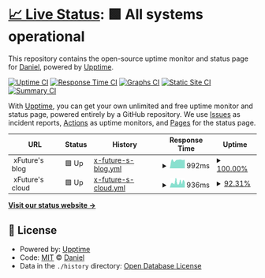 # [📈 Live Status](https://xFuture603.github.io/check_my_websites): <!--live status--> **🟩 All systems operational**

This repository contains the open-source uptime monitor and status page for [Daniel](https://www.xfuture-blog.com/), powered by [Upptime](https://github.com/upptime/upptime).

[![Uptime CI](https://github.com/koj-co/upptime/workflows/Uptime%20CI/badge.svg)](https://github.com/koj-co/upptime/actions?query=workflow%3A%22Uptime+CI%22)
[![Response Time CI](https://github.com/koj-co/upptime/workflows/Response%20Time%20CI/badge.svg)](https://github.com/koj-co/upptime/actions?query=workflow%3A%22Response+Time+CI%22)
[![Graphs CI](https://github.com/koj-co/upptime/workflows/Graphs%20CI/badge.svg)](https://github.com/koj-co/upptime/actions?query=workflow%3A%22Graphs+CI%22)
[![Static Site CI](https://github.com/koj-co/upptime/workflows/Static%20Site%20CI/badge.svg)](https://github.com/koj-co/upptime/actions?query=workflow%3A%22Static+Site+CI%22)
[![Summary CI](https://github.com/koj-co/upptime/workflows/Summary%20CI/badge.svg)](https://github.com/koj-co/upptime/actions?query=workflow%3A%22Summary+CI%22)

With [Upptime](https://upptime.js.org), you can get your own unlimited and free uptime monitor and status page, powered entirely by a GitHub repository. We use [Issues](https://github.com/xFuture603/check_my_websites/issues) as incident reports, [Actions](https://github.com/xFuture603/check_my_websites/actions) as uptime monitors, and [Pages](https://xFuture603.github.io/check_my_websites) for the status page.

<!--start: status pages-->
<!-- This summary is generated by Upptime (https://github.com/upptime/upptime) -->
<!-- Do not edit this manually, your changes will be overwritten -->
<!-- prettier-ignore -->
| URL | Status | History | Response Time | Uptime |
| --- | ------ | ------- | ------------- | ------ |
| <img alt="" src="https://favicons.githubusercontent.com/null" height="13"> xFuture's blog | 🟩 Up | [x-future-s-blog.yml](https://github.com/xFuture603/check_my_websites/commits/HEAD/history/x-future-s-blog.yml) | <details><summary><img alt="Response time graph" src="./graphs/x-future-s-blog/response-time-week.png" height="20"> 992ms</summary><br><a href="https://xFuture603.github.io/check_my_websites/history/x-future-s-blog"><img alt="Response time 1012" src="https://img.shields.io/endpoint?url=https%3A%2F%2Fraw.githubusercontent.com%2FxFuture603%2Fcheck_my_websites%2FHEAD%2Fapi%2Fx-future-s-blog%2Fresponse-time.json"></a><br><a href="https://xFuture603.github.io/check_my_websites/history/x-future-s-blog"><img alt="24-hour response time 1043" src="https://img.shields.io/endpoint?url=https%3A%2F%2Fraw.githubusercontent.com%2FxFuture603%2Fcheck_my_websites%2FHEAD%2Fapi%2Fx-future-s-blog%2Fresponse-time-day.json"></a><br><a href="https://xFuture603.github.io/check_my_websites/history/x-future-s-blog"><img alt="7-day response time 992" src="https://img.shields.io/endpoint?url=https%3A%2F%2Fraw.githubusercontent.com%2FxFuture603%2Fcheck_my_websites%2FHEAD%2Fapi%2Fx-future-s-blog%2Fresponse-time-week.json"></a><br><a href="https://xFuture603.github.io/check_my_websites/history/x-future-s-blog"><img alt="30-day response time 876" src="https://img.shields.io/endpoint?url=https%3A%2F%2Fraw.githubusercontent.com%2FxFuture603%2Fcheck_my_websites%2FHEAD%2Fapi%2Fx-future-s-blog%2Fresponse-time-month.json"></a><br><a href="https://xFuture603.github.io/check_my_websites/history/x-future-s-blog"><img alt="1-year response time 1012" src="https://img.shields.io/endpoint?url=https%3A%2F%2Fraw.githubusercontent.com%2FxFuture603%2Fcheck_my_websites%2FHEAD%2Fapi%2Fx-future-s-blog%2Fresponse-time-year.json"></a></details> | <details><summary><a href="https://xFuture603.github.io/check_my_websites/history/x-future-s-blog">100.00%</a></summary><a href="https://xFuture603.github.io/check_my_websites/history/x-future-s-blog"><img alt="All-time uptime 99.79%" src="https://img.shields.io/endpoint?url=https%3A%2F%2Fraw.githubusercontent.com%2FxFuture603%2Fcheck_my_websites%2FHEAD%2Fapi%2Fx-future-s-blog%2Fuptime.json"></a><br><a href="https://xFuture603.github.io/check_my_websites/history/x-future-s-blog"><img alt="24-hour uptime 100.00%" src="https://img.shields.io/endpoint?url=https%3A%2F%2Fraw.githubusercontent.com%2FxFuture603%2Fcheck_my_websites%2FHEAD%2Fapi%2Fx-future-s-blog%2Fuptime-day.json"></a><br><a href="https://xFuture603.github.io/check_my_websites/history/x-future-s-blog"><img alt="7-day uptime 100.00%" src="https://img.shields.io/endpoint?url=https%3A%2F%2Fraw.githubusercontent.com%2FxFuture603%2Fcheck_my_websites%2FHEAD%2Fapi%2Fx-future-s-blog%2Fuptime-week.json"></a><br><a href="https://xFuture603.github.io/check_my_websites/history/x-future-s-blog"><img alt="30-day uptime 100.00%" src="https://img.shields.io/endpoint?url=https%3A%2F%2Fraw.githubusercontent.com%2FxFuture603%2Fcheck_my_websites%2FHEAD%2Fapi%2Fx-future-s-blog%2Fuptime-month.json"></a><br><a href="https://xFuture603.github.io/check_my_websites/history/x-future-s-blog"><img alt="1-year uptime 99.79%" src="https://img.shields.io/endpoint?url=https%3A%2F%2Fraw.githubusercontent.com%2FxFuture603%2Fcheck_my_websites%2FHEAD%2Fapi%2Fx-future-s-blog%2Fuptime-year.json"></a></details>
| <img alt="" src="https://favicons.githubusercontent.com/null" height="13"> xFuture's cloud | 🟩 Up | [x-future-s-cloud.yml](https://github.com/xFuture603/check_my_websites/commits/HEAD/history/x-future-s-cloud.yml) | <details><summary><img alt="Response time graph" src="./graphs/x-future-s-cloud/response-time-week.png" height="20"> 936ms</summary><br><a href="https://xFuture603.github.io/check_my_websites/history/x-future-s-cloud"><img alt="Response time 989" src="https://img.shields.io/endpoint?url=https%3A%2F%2Fraw.githubusercontent.com%2FxFuture603%2Fcheck_my_websites%2FHEAD%2Fapi%2Fx-future-s-cloud%2Fresponse-time.json"></a><br><a href="https://xFuture603.github.io/check_my_websites/history/x-future-s-cloud"><img alt="24-hour response time 959" src="https://img.shields.io/endpoint?url=https%3A%2F%2Fraw.githubusercontent.com%2FxFuture603%2Fcheck_my_websites%2FHEAD%2Fapi%2Fx-future-s-cloud%2Fresponse-time-day.json"></a><br><a href="https://xFuture603.github.io/check_my_websites/history/x-future-s-cloud"><img alt="7-day response time 936" src="https://img.shields.io/endpoint?url=https%3A%2F%2Fraw.githubusercontent.com%2FxFuture603%2Fcheck_my_websites%2FHEAD%2Fapi%2Fx-future-s-cloud%2Fresponse-time-week.json"></a><br><a href="https://xFuture603.github.io/check_my_websites/history/x-future-s-cloud"><img alt="30-day response time 825" src="https://img.shields.io/endpoint?url=https%3A%2F%2Fraw.githubusercontent.com%2FxFuture603%2Fcheck_my_websites%2FHEAD%2Fapi%2Fx-future-s-cloud%2Fresponse-time-month.json"></a><br><a href="https://xFuture603.github.io/check_my_websites/history/x-future-s-cloud"><img alt="1-year response time 989" src="https://img.shields.io/endpoint?url=https%3A%2F%2Fraw.githubusercontent.com%2FxFuture603%2Fcheck_my_websites%2FHEAD%2Fapi%2Fx-future-s-cloud%2Fresponse-time-year.json"></a></details> | <details><summary><a href="https://xFuture603.github.io/check_my_websites/history/x-future-s-cloud">92.31%</a></summary><a href="https://xFuture603.github.io/check_my_websites/history/x-future-s-cloud"><img alt="All-time uptime 99.73%" src="https://img.shields.io/endpoint?url=https%3A%2F%2Fraw.githubusercontent.com%2FxFuture603%2Fcheck_my_websites%2FHEAD%2Fapi%2Fx-future-s-cloud%2Fuptime.json"></a><br><a href="https://xFuture603.github.io/check_my_websites/history/x-future-s-cloud"><img alt="24-hour uptime 100.00%" src="https://img.shields.io/endpoint?url=https%3A%2F%2Fraw.githubusercontent.com%2FxFuture603%2Fcheck_my_websites%2FHEAD%2Fapi%2Fx-future-s-cloud%2Fuptime-day.json"></a><br><a href="https://xFuture603.github.io/check_my_websites/history/x-future-s-cloud"><img alt="7-day uptime 92.31%" src="https://img.shields.io/endpoint?url=https%3A%2F%2Fraw.githubusercontent.com%2FxFuture603%2Fcheck_my_websites%2FHEAD%2Fapi%2Fx-future-s-cloud%2Fuptime-week.json"></a><br><a href="https://xFuture603.github.io/check_my_websites/history/x-future-s-cloud"><img alt="30-day uptime 98.12%" src="https://img.shields.io/endpoint?url=https%3A%2F%2Fraw.githubusercontent.com%2FxFuture603%2Fcheck_my_websites%2FHEAD%2Fapi%2Fx-future-s-cloud%2Fuptime-month.json"></a><br><a href="https://xFuture603.github.io/check_my_websites/history/x-future-s-cloud"><img alt="1-year uptime 99.73%" src="https://img.shields.io/endpoint?url=https%3A%2F%2Fraw.githubusercontent.com%2FxFuture603%2Fcheck_my_websites%2FHEAD%2Fapi%2Fx-future-s-cloud%2Fuptime-year.json"></a></details>

<!--end: status pages-->

[**Visit our status website →**](https://xFuture603.github.io/check_my_websites)

## 📄 License

- Powered by: [Upptime](https://github.com/upptime/upptime)
- Code: [MIT](./LICENSE) © [Daniel](https://www.xfuture-blog.com/)
- Data in the `./history` directory: [Open Database License](https://opendatacommons.org/licenses/odbl/1-0/)
